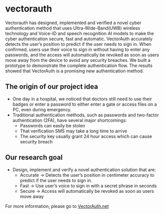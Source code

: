 # vectorauth

Vectorauth has designed, implemented and verified a novel cyber authentication method that uses Ultra-Wide-Band(UWB) wireless technology and Voice-ID and speech recognition AI models to make the cyber authentication secure, fast and automatic. VectorAuth accurately detects the user’s position to predict if the user needs to sign in. When confirmed, users use their voice to sign in without having to enter any passwords, and the access will automatically be revoked as soon as users move away from the device to avoid any security breaches. We built a prototype to demonstrate the complete authentication flow. The results showed that VectorAuth is a promising new authentication method. 

## The origin of our project idea

* One day in a hospital, we noticed that doctors still need to use their badges or enter a password to either enter a gate or access files on a PC, even during emergency.
* Traditional authentication methods, such as passwords and two-factor authentication (2FA), have several major shortcomings:
  * Passwords can easily be stolen
  * That verification SMS may take a long time to arrive
  * The security key usually grant 24 hour access which can cause security breach

## Our research goal
* Design, implement and verify a novel authentication solution that are:
  * Accurate -> Detects the user’s position in centimeter accuracy to predict if the user needs to sign in. 
  * Fast -> Use user’s voice to sign in with a secret phrase in seconds 
  * Secure -> Access will automatically be revoked as soon as users move away

For more information, please go to [VectorAuth.net](https://vectorauth.net)
